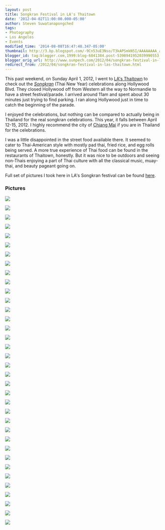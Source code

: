 ```yaml
---
layout: post
title: Songkran Festival in LA's Thaitown
date: '2012-04-02T11:00:00.000-05:00'
author: Steven Suwatanapongched
tags:
- Photography
- Los Angeles
- Events
modified_time: '2014-08-08T16:47:48.347-05:00'
thumbnail: http://3.bp.blogspot.com/-9Cn53uE3Nso/T3kAPSmkN5I/AAAAAAAA_a4/6-CgD9nFMfY/s600/2012-04-01+at+10-52-11.jpg
blogger_id: tag:blogger.com,1999:blog-6841384.post-5398941952039990553
blogger_orig_url: http://www.sunpech.com/2012/04/songkran-festival-in-las-thaitown.html
redirect_from: /2012/04/songkran-festival-in-las-thaitown.html
---
```


This past weekend, on Sunday April 1, 2012, I went to <a href="http://en.wikipedia.org/wiki/Thai_Town,_Los_Angeles">LA's Thaitown</a> to check out the <a href="http://en.wikipedia.org/wiki/Songkran"><i>Songkran</i></a> (Thai New Year) celebrations along Hollywood Blvd. They closed Hollywood off from Western all the way to Normandie to have a street festival/parade. I arrived around 11am and spent about 30 minutes just trying to find parking. I ran along Hollywood just in time to catch the beginning of the parade.

I enjoyed the celebrations, but nothing can be compared to actually being in Thailand for the real songkran celebrations. This year, it falls between April 12-15, 2012. I highly recommend the city of&nbsp;<a href="http://en.wikipedia.org/wiki/Chiang_Mai">Chiang Mai</a> if you are in Thailand for the celebrations.

I was a little disappointed in the street food available there. It seemed to cater to Thai-American style with mostly pad thai, fried rice, and egg rolls being served. A more true experience of Thai food can be found in the restaurants of Thaitown, honestly. But it was nice to be outdoors and seeing non-Thais enjoying a part of Thai culture with all the classical music, muay-thai, and beauty pageant going on.

Full set of pictures I took here in LA's Songkran festival can be found <a href="https://picasaweb.google.com/101693597219413173200/2012SongkranInLAThaiTown">here</a>.

### Pictures

<a href="http://3.bp.blogspot.com/-9Cn53uE3Nso/T3kAPSmkN5I/AAAAAAAA_a4/6-CgD9nFMfY/s600/2012-04-01+at+10-52-11.jpg"><img border="0"  src="http://3.bp.blogspot.com/-9Cn53uE3Nso/T3kAPSmkN5I/AAAAAAAA_a4/6-CgD9nFMfY/s400/2012-04-01+at+10-52-11.jpg"  /></a>

<a href="http://2.bp.blogspot.com/-y8srqRmOIdI/T3kAdJkXs1I/AAAAAAAA_bo/HDrJ95GVHqc/s600/2012-04-01+at+10-55-00.jpg"><img border="0"  src="http://2.bp.blogspot.com/-y8srqRmOIdI/T3kAdJkXs1I/AAAAAAAA_bo/HDrJ95GVHqc/s400/2012-04-01+at+10-55-00.jpg"  /></a>

<a href="http://4.bp.blogspot.com/-yp2r4SAyNmA/T3kAt4xpuFI/AAAAAAAA_dQ/_rdFNCPubgM/s600/2012-04-01+at+10-58-49.jpg"><img border="0"  src="http://4.bp.blogspot.com/-yp2r4SAyNmA/T3kAt4xpuFI/AAAAAAAA_dQ/_rdFNCPubgM/s400/2012-04-01+at+10-58-49.jpg"  /></a>

<a href="http://3.bp.blogspot.com/-rCjBYrkI5SI/T3kAvXOIYLI/AAAAAAAA_dg/FipiItvyrLk/s600/2012-04-01+at+10-59-41.jpg"><img border="0"  src="http://3.bp.blogspot.com/-rCjBYrkI5SI/T3kAvXOIYLI/AAAAAAAA_dg/FipiItvyrLk/s400/2012-04-01+at+10-59-41.jpg"  /></a>

<a href="http://3.bp.blogspot.com/-TbXIFs0dEAU/T3kA0ZzcZrI/AAAAAAAA_eI/qM77dhBMthg/s600/2012-04-01+at+11-00-44.jpg"><img border="0"  src="http://3.bp.blogspot.com/-TbXIFs0dEAU/T3kA0ZzcZrI/AAAAAAAA_eI/qM77dhBMthg/s400/2012-04-01+at+11-00-44.jpg"  /></a>

<a href="http://4.bp.blogspot.com/-Tz8QOC8lfE8/T3kA2n1Fu1I/AAAAAAAA_eo/uCMOvBbizDU/s600/2012-04-01+at+11-01-16.jpg"><img border="0"  src="http://4.bp.blogspot.com/-Tz8QOC8lfE8/T3kA2n1Fu1I/AAAAAAAA_eo/uCMOvBbizDU/s400/2012-04-01+at+11-01-16.jpg"  /></a>

<a href="http://2.bp.blogspot.com/-8wGOXJIn1Pg/T3kA_f2MFNI/AAAAAAAA_fg/AIyPG-NSCvo/s600/2012-04-01+at+11-02-46.jpg"><img border="0"  src="http://2.bp.blogspot.com/-8wGOXJIn1Pg/T3kA_f2MFNI/AAAAAAAA_fg/AIyPG-NSCvo/s400/2012-04-01+at+11-02-46.jpg"  /></a>

<a href="http://2.bp.blogspot.com/-sngidA9004U/T3kBAMba44I/AAAAAAAA_fo/vehgFjdePRg/s600/2012-04-01+at+11-03-31.jpg"><img border="0"  src="http://2.bp.blogspot.com/-sngidA9004U/T3kBAMba44I/AAAAAAAA_fo/vehgFjdePRg/s400/2012-04-01+at+11-03-31.jpg"  /></a>

<a href="http://3.bp.blogspot.com/-XpTJxAQTIeE/T3kBh8tcZ5I/AAAAAAAA_jY/9ZktJpNruu4/s600/2012-04-01+at+11-09-08.jpg"><img border="0"  src="http://3.bp.blogspot.com/-XpTJxAQTIeE/T3kBh8tcZ5I/AAAAAAAA_jY/9ZktJpNruu4/s400/2012-04-01+at+11-09-08.jpg"  /></a>

<a href="http://2.bp.blogspot.com/-a9VP5KrZFVg/T3kBx2tojjI/AAAAAAAA_lM/xvUTV7P8Bio/s600/2012-04-01+at+11-21-20.jpg"><img border="0"  src="http://2.bp.blogspot.com/-a9VP5KrZFVg/T3kBx2tojjI/AAAAAAAA_lM/xvUTV7P8Bio/s400/2012-04-01+at+11-21-20.jpg"  /></a>

<a href="http://4.bp.blogspot.com/-_3HgCoKq8Hs/T3kBzWvBDtI/AAAAAAAA_lY/xG_X881e7uQ/s600/2012-04-01+at+11-22-24.jpg"><img border="0"  src="http://4.bp.blogspot.com/-_3HgCoKq8Hs/T3kBzWvBDtI/AAAAAAAA_lY/xG_X881e7uQ/s400/2012-04-01+at+11-22-24.jpg"  /></a>

<a href="http://4.bp.blogspot.com/-6bsXLoKZ7kU/T3kB7CT-7gI/AAAAAAAA_mQ/NgdyC8QAQ8w/s600/2012-04-01+at+11-25-02.jpg"><img border="0"  src="http://4.bp.blogspot.com/-6bsXLoKZ7kU/T3kB7CT-7gI/AAAAAAAA_mQ/NgdyC8QAQ8w/s400/2012-04-01+at+11-25-02.jpg"  /></a>

<a href="http://3.bp.blogspot.com/-38Rbz7r06nI/T3kCABnfDNI/AAAAAAAA_mw/B7EvMsd1QM8/s600/2012-04-01+at+11-26-01.jpg"><img border="0"  src="http://3.bp.blogspot.com/-38Rbz7r06nI/T3kCABnfDNI/AAAAAAAA_mw/B7EvMsd1QM8/s400/2012-04-01+at+11-26-01.jpg"  /></a>

<a href="http://3.bp.blogspot.com/-4qHqYtv_L1w/T3kCGSHJvMI/AAAAAAAA_ng/77lMqYpAkhg/s600/2012-04-01+at+11-27-04.jpg"><img border="0"  src="http://3.bp.blogspot.com/-4qHqYtv_L1w/T3kCGSHJvMI/AAAAAAAA_ng/77lMqYpAkhg/s400/2012-04-01+at+11-27-04.jpg"  /></a>

<a href="http://1.bp.blogspot.com/-HLigX5GIzW8/T3kCKIv66wI/AAAAAAAA_n4/oCoJQU2eyUQ/s600/2012-04-01+at+11-27-53.jpg"><img border="0"  src="http://1.bp.blogspot.com/-HLigX5GIzW8/T3kCKIv66wI/AAAAAAAA_n4/oCoJQU2eyUQ/s400/2012-04-01+at+11-27-53.jpg"  /></a>

<a href="http://4.bp.blogspot.com/-f6XNytQtSls/T3kCPWuBZFI/AAAAAAAA_oY/bukM2AlUu8Y/s600/2012-04-01+at+11-29-15.jpg"><img border="0"  src="http://4.bp.blogspot.com/-f6XNytQtSls/T3kCPWuBZFI/AAAAAAAA_oY/bukM2AlUu8Y/s400/2012-04-01+at+11-29-15.jpg"  /></a>

<a href="http://3.bp.blogspot.com/-xVJFecPP2Wg/T3kCQH3_GRI/AAAAAAAA_og/FenF34oCJd8/s600/2012-04-01+at+11-29-25.jpg"><img border="0"  src="http://3.bp.blogspot.com/-xVJFecPP2Wg/T3kCQH3_GRI/AAAAAAAA_og/FenF34oCJd8/s400/2012-04-01+at+11-29-25.jpg"  /></a>

<a href="http://1.bp.blogspot.com/-8NDsGAuNtMI/T3kCS__WVbI/AAAAAAAA_o4/CaQgdcWBDPQ/s600/2012-04-01+at+11-30-03.jpg"><img border="0"  src="http://1.bp.blogspot.com/-8NDsGAuNtMI/T3kCS__WVbI/AAAAAAAA_o4/CaQgdcWBDPQ/s400/2012-04-01+at+11-30-03.jpg"  /></a>

<a href="http://4.bp.blogspot.com/-AgnQrxYsNx8/T3kCXoIo1lI/AAAAAAAA_pY/q3GfZnBd9ag/s600/2012-04-01+at+11-31-08.jpg"><img border="0"  src="http://4.bp.blogspot.com/-AgnQrxYsNx8/T3kCXoIo1lI/AAAAAAAA_pY/q3GfZnBd9ag/s400/2012-04-01+at+11-31-08.jpg"  /></a>

<a href="http://1.bp.blogspot.com/-BCACTz5lwnA/T3kClvHuH3I/AAAAAAAA_rI/ndUxJ4yo-G0/s600/2012-04-01+at+11-36-46.jpg"><img border="0"  src="http://1.bp.blogspot.com/-BCACTz5lwnA/T3kClvHuH3I/AAAAAAAA_rI/ndUxJ4yo-G0/s400/2012-04-01+at+11-36-46.jpg"  /></a>

<a href="http://1.bp.blogspot.com/-0aPrj30B8zQ/T3kCpX8ffYI/AAAAAAAA_rg/DlkbC6uNr4E/s600/2012-04-01+at+11-37-22.jpg"><img border="0"  src="http://1.bp.blogspot.com/-0aPrj30B8zQ/T3kCpX8ffYI/AAAAAAAA_rg/DlkbC6uNr4E/s400/2012-04-01+at+11-37-22.jpg"  /></a>

<a href="http://3.bp.blogspot.com/-BMpTIdENvwc/T3kC1kKWnVI/AAAAAAAA_tA/CV6t3Ay7CdM/s600/2012-04-01+at+11-43-16.jpg"><img border="0"  src="http://3.bp.blogspot.com/-BMpTIdENvwc/T3kC1kKWnVI/AAAAAAAA_tA/CV6t3Ay7CdM/s400/2012-04-01+at+11-43-16.jpg"  /></a>

<a href="http://4.bp.blogspot.com/-yNE9IooF4CM/T3kC8ry8roI/AAAAAAAA_t4/NdYqOqfaAns/s600/2012-04-01+at+11-46-58.jpg"><img border="0"  src="http://4.bp.blogspot.com/-yNE9IooF4CM/T3kC8ry8roI/AAAAAAAA_t4/NdYqOqfaAns/s400/2012-04-01+at+11-46-58.jpg"  /></a>

<a href="http://2.bp.blogspot.com/-OWG3TtqLcVg/T3kDIbuYouI/AAAAAAAA_vI/b8XPsUeTTuQ/s600/2012-04-01+at+11-51-44.jpg"><img border="0"  src="http://2.bp.blogspot.com/-OWG3TtqLcVg/T3kDIbuYouI/AAAAAAAA_vI/b8XPsUeTTuQ/s400/2012-04-01+at+11-51-44.jpg"  /></a>

<a href="http://2.bp.blogspot.com/--y1J1hQCvZI/T3kDQsWXBcI/AAAAAAAA_wI/Q1k5mLpcjIE/s600/2012-04-01+at+12-08-44.jpg"><img border="0"  src="http://2.bp.blogspot.com/--y1J1hQCvZI/T3kDQsWXBcI/AAAAAAAA_wI/Q1k5mLpcjIE/s400/2012-04-01+at+12-08-44.jpg"  /></a>

<a href="http://4.bp.blogspot.com/-6hEtGOZ8wnI/T3kDSHahuTI/AAAAAAAA_wY/ZPXXfYAM9nA/s600/2012-04-01+at+12-08-47+%25281%2529.jpg"><img border="0"  src="http://4.bp.blogspot.com/-6hEtGOZ8wnI/T3kDSHahuTI/AAAAAAAA_wY/ZPXXfYAM9nA/s400/2012-04-01+at+12-08-47+%25281%2529.jpg"  /></a>

<a href="http://4.bp.blogspot.com/-7GHafRUvP_Y/T3kDU1wmadI/AAAAAAAA_ww/1mx0Sj6UWaY/s600/2012-04-01+at+12-09-19.jpg"><img border="0"  src="http://4.bp.blogspot.com/-7GHafRUvP_Y/T3kDU1wmadI/AAAAAAAA_ww/1mx0Sj6UWaY/s400/2012-04-01+at+12-09-19.jpg"  /></a>

<a href="http://4.bp.blogspot.com/-BbQbaChL5HI/T3kDXbVwJWI/AAAAAAAA_xA/wshGsif_8Qg/s600/2012-04-01+at+12-12-00.jpg"><img border="0"  src="http://4.bp.blogspot.com/-BbQbaChL5HI/T3kDXbVwJWI/AAAAAAAA_xA/wshGsif_8Qg/s400/2012-04-01+at+12-12-00.jpg"  /></a>

<a href="http://3.bp.blogspot.com/-F2lG60Xxt3E/T3kDbSl7Y1I/AAAAAAAA_xg/aDE602BdT_8/s600/2012-04-01+at+12-42-28.jpg"><img border="0"  src="http://3.bp.blogspot.com/-F2lG60Xxt3E/T3kDbSl7Y1I/AAAAAAAA_xg/aDE602BdT_8/s400/2012-04-01+at+12-42-28.jpg"  /></a>

<a href="http://1.bp.blogspot.com/-0Tq_-lJwv2g/T3kDczh26FI/AAAAAAAA_xo/_-ev3-lsQvg/s600/2012-04-01+at+12-44-16.jpg"><img border="0"  src="http://1.bp.blogspot.com/-0Tq_-lJwv2g/T3kDczh26FI/AAAAAAAA_xo/_-ev3-lsQvg/s400/2012-04-01+at+12-44-16.jpg"  /></a>

<a href="http://2.bp.blogspot.com/-NQnWRZRbGls/T3kDkk9-JPI/AAAAAAAA_yg/ULPILR4ZVa8/s600/2012-04-01+at+13-06-20.jpg"><img border="0"  src="http://2.bp.blogspot.com/-NQnWRZRbGls/T3kDkk9-JPI/AAAAAAAA_yg/ULPILR4ZVa8/s400/2012-04-01+at+13-06-20.jpg"  /></a>

<a href="http://1.bp.blogspot.com/-T4_pZOel_-I/T3kDlrl1W-I/AAAAAAAA_yo/OrNDHln2Zd4/s600/2012-04-01+at+13-06-21.jpg"><img border="0"  src="http://1.bp.blogspot.com/-T4_pZOel_-I/T3kDlrl1W-I/AAAAAAAA_yo/OrNDHln2Zd4/s400/2012-04-01+at+13-06-21.jpg"  /></a>

<a href="http://4.bp.blogspot.com/-M3Z05oUriJA/T3kDqgepgGI/AAAAAAAA_zQ/3-24HQoSiiA/s600/2012-04-01+at+13-06-45.jpg"><img border="0"  src="http://4.bp.blogspot.com/-M3Z05oUriJA/T3kDqgepgGI/AAAAAAAA_zQ/3-24HQoSiiA/s400/2012-04-01+at+13-06-45.jpg"  /></a>

<a href="http://3.bp.blogspot.com/-JJyjaejnTTg/T3kDs_io1kI/AAAAAAAA_zg/oAwyRncDJ6g/s600/2012-04-01+at+13-21-29.jpg"><img border="0"  src="http://3.bp.blogspot.com/-JJyjaejnTTg/T3kDs_io1kI/AAAAAAAA_zg/oAwyRncDJ6g/s400/2012-04-01+at+13-21-29.jpg"  /></a>

<a href="http://3.bp.blogspot.com/-ZZLcIUFqP4Q/T3kD5RSEumI/AAAAAAAA_0w/FVW1LgYG7jc/s600/2012-04-01+at+13-35-39+%25281%2529.jpg"><img border="0"  src="http://3.bp.blogspot.com/-ZZLcIUFqP4Q/T3kD5RSEumI/AAAAAAAA_0w/FVW1LgYG7jc/s400/2012-04-01+at+13-35-39+%25281%2529.jpg"  /></a>

<a href="http://2.bp.blogspot.com/-9oIYsBiYNaE/T3kEE64TkPI/AAAAAAAA_2Q/5IChRJsNBn4/s600/2012-04-01+at+13-44-48.jpg"><img border="0"  src="http://2.bp.blogspot.com/-9oIYsBiYNaE/T3kEE64TkPI/AAAAAAAA_2Q/5IChRJsNBn4/s400/2012-04-01+at+13-44-48.jpg"  /></a>

